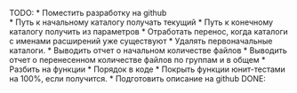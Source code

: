
TODO:
    * Поместить разработку на github   
    * Путь к начальному каталогу получать текущий
    * Путь к конечному каталогу получить из параметров
    * Отработать перенос, когда каталоги с именами расширений уже существуют
    * Удалять первоначальные каталоги.
    * Выводить отчет о начальном количестве файлов
    * Выводить отчет о перенесенном количестве файлов по группам и в общем
    * Разбить на функции
    * Порядок в коде
    * Покрыть функции юнит-тестами на 100%, если получится.
    * Подготовить описание на github
DONE: